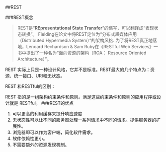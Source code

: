 ##REST

###REST概念 
> REST是“**REpresentational State Transfer**”的缩写，可以翻译成“表现状态转换”。
Fielding在论文中将REST定位为“分布式超媒体应用（Distributed Hypermedia System）”的架构风格.
为了将REST真正地落地，Lenoard Rechardson & Sam Ruby在《RESTful Web Services》一书中提出了一种名为“面向资源的架构（ROA： Resource Oriented Architecture）”。

REST 实际上只是一种设计风格，它并不是标准。REST最大的几个特点为：资源、统一接口、URI和无状态。

REST 和RESTful的区别：

REST 指的是一组架构约束条件和原则。满足这些约束条件和原则的应用程序或设计就是 RESTful。
###REST的优点
1. 可以更高的利用缓存来提升响应速度
2. 无状态性可以让不同的服务器处理一系列请求中不同的请求。提供服务器的扩展性。
3. 浏览器即可以作为客户端，简化软件需求。
4. 软件依赖性更小。
5. 不需要额外的资源发现机制。